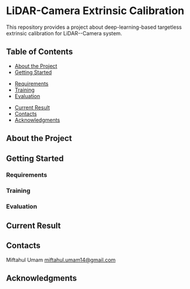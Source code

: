 # LiDAR-Camera Extrinsic Calibration
This repository provides a project about deep-learning-based targetless extrinsic calibration for LiDAR--Camera system.

## Table of Contents
- [About the Project](#about-the-project)
- [Getting Started](#getting-started)
* [Requirements](#requirements)
* [Training](#training)
* [Evaluation](#evaluation)
- [Current Result](#current-result)
- [Contacts](#contacts)
- [Acknowledgments](#acknowledgments)

## About the Project 


## Getting Started
### Requirements


### Training


### Evaluation


## Current Result


## Contacts
Miftahul Umam
miftahul.umam14@gmail.com

## Acknowledgments